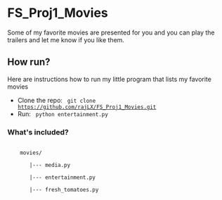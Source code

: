 # FS_Proj1_Movies
Some of my favorite movies are presented for you and you can play the trailers and let me know if you like them.

## How run?
Here are instructions how to run my little program that lists my favorite movies

* Clone the repo: <code> git clone https://github.com/rajLX/FS_Proj1_Movies.git </code>
* Run: <code> python entertainment.py </code>

### What's included?
<code>
    movies/
<br>       |--- media.py 
<br>       |--- entertainment.py
<br>       |--- fresh_tomatoes.py
</code>
